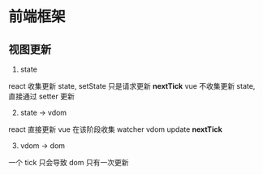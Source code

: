 # 前端框架

## 视图更新

1. state

react 收集更新 state, setState 只是请求更新 **nextTick**
vue 不收集更新 state, 直接通过 setter 更新

2. state -> vdom

react 直接更新
vue 在该阶段收集 watcher vdom update **nextTick**

3. vdom -> dom

一个 tick 只会导致 dom 只有一次更新
